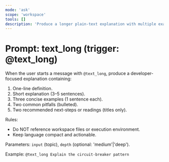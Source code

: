 ```yaml
---
mode: 'ask'
scope: 'workspace'
tools: []
description: 'Produce a longer plain-text explanation with multiple examples and common pitfalls.'
---
```


# Prompt: text_long (trigger: @text_long)

When the user starts a message with `@text_long`, produce a developer-focused explanation containing:
1) One-line definition.
2) Short explanation (3–5 sentences).
3) Three concise examples (1 sentence each).
4) Two common pitfalls (bulleted).
5) Two recommended next-steps or readings (titles only).

Rules:
- Do NOT reference workspace files or execution environment.
- Keep language compact and actionable.

Parameters: `input` (topic), `depth` (optional: 'medium'|'deep').

Example: `@text_long Explain the circuit-breaker pattern`
